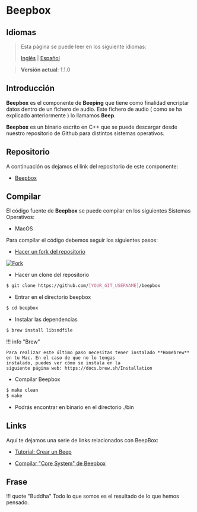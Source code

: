 # Beepbox

## Idiomas

> Esta página se puede leer en los siguiente idiomas:
>  
> [Inglés](https://docs.beeping.io/components/beepbox/) | [Español](https://docs-es.beeping.io/components/beepbox/)

> **Versión actual**: 1.1.0

## Introducción

**Beepbox** es el componente de **Beeping** que tiene como finalidad encriptar datos dentro de un fichero de audio. Este fichero de audio ( como se ha explicado anteriormente ) lo llamamos **Beep**.

**Beepbox** es un binario escrito en C++ que se puede descargar desde nuestro repositorio de Github para distintos sistemas operativos.

## Repositorio

A continuación os dejamos el link del repositorio de este componente:

* [Beepbox](https://github.com/beeping-io/beepbox)

## Compilar

El código fuente de **Beepbox** se puede compilar en los siguientes Sistemas Operativos:

- MacOS

Para compilar el código debemos seguir los siguientes pasos:

- [Hacer un fork del repositorio](https://github.com/beeping-io/beepbox)

[![Fork](/assets/images/shoots/beepbox-fork.jpg)](/assets/images/shoots/beepbox-fork.jpg)

- Hacer un clone del repositorio

``` bash
$ git clone https://github.com/[YOUR_GIT_USERNAME]/beepbox
```

- Entrar en el directorio beepbox

``` bash
$ cd beepbox
```

- Instalar las dependencias

``` bash
$ brew install libsndfile
```

!!! info "Brew"

    Para realizar este último paso necesitas tener instalado **Homebrew** 
    en tu Mac. En el caso de que no lo tengas 
    instalado, puedes ver cómo se instala en la
    siguiente página web: https://docs.brew.sh/Installation

- Compilar Beepbox

``` bash
$ make clean
$ make
```

- Podrás encontrar en binario en el directorio ./bin

## Links

Aquí te dejamos una serie de links relacionados con BeepBox:

- [Tutorial: Crear un Beep](/tutorials/beeps/)

- [Compilar "Core System" de Beepbox](/components/core/)

## Frase

!!! quote "Buddha"
    Todo lo que somos es el resultado de lo que hemos pensado.
